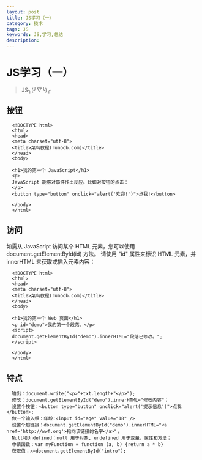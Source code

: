 ```yaml
---
layout: post
title: JS学习（一）
category: 技术
tags: JS
keywords: JS,学习,总结
description: 
---
```


# JS学习（一）

> JS╮(╯▽╰)╭

## 按钮

      <!DOCTYPE html>
      <html>
      <head> 
      <meta charset="utf-8"> 
      <title>菜鸟教程(runoob.com)</title> 
      </head>
      <body>
      	
      <h1>我的第一个 JavaScript</h1>
      <p>
      JavaScript 能够对事件作出反应。比如对按钮的点击：
      </p>
      <button type="button" onclick="alert('欢迎!')">点我!</button>
      	
      </body>
      </html>
      
## 访问

如需从 JavaScript 访问某个 HTML 元素，您可以使用 document.getElementById(id) 方法。
请使用 "id" 属性来标识 HTML 元素，并 innerHTML 来获取或插入元素内容：

      <!DOCTYPE html>
      <html>
      <head> 
      <meta charset="utf-8"> 
      <title>菜鸟教程(runoob.com)</title> 
      </head>
      <body>
      	
      <h1>我的第一个 Web 页面</h1>
      <p id="demo">我的第一个段落。</p>
      <script>
      document.getElementById("demo").innerHTML="段落已修改。";
      </script>
      	
      </body>
      </html>
      
## 特点

      输出：document.write("<p>"+txt.length+"</p>");
      修改：document.getElementById("demo").innerHTML="修改内容"；
      设置个按钮：<button type="button" onclick="alert('提示信息')">点我</button>;
      做一个输入框：年龄:<input id="age" value="18" />
      设置个超链接：document.getElementById("demo").innerHTML="<a href='http://wwf.org'>指向该链接的名字</a>";
      Null和Undefined：null 用于对象, undefined 用于变量，属性和方法；
      申请函数：var myFunction = function (a, b) {return a * b}
      获取值：x=document.getElementById("intro");
